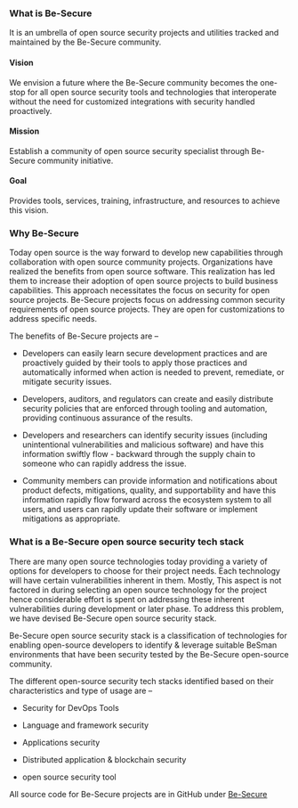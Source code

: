 ### What is Be-Secure

It is an umbrella of open source security projects and utilities tracked and maintained by the Be-Secure community.


#### **Vision**

We envision a future where the Be-Secure community becomes the one-stop for all open source security tools and technologies that interoperate without the need for customized integrations with security handled proactively.

#### **Mission**

Establish a community of open source security specialist through Be-Secure community initiative.


#### **Goal**

Provides tools, services, training, infrastructure, and resources to achieve this vision.


### Why Be-Secure

Today open source is the way forward to develop new capabilities through collaboration with open source community projects. Organizations have realized the benefits from open source software. This realization has led them to increase their adoption of open source projects to build business capabilities. This approach necessitates the focus on security for open source projects. Be-Secure projects focus on addressing common security requirements of open source projects. They are open for customizations to address specific needs. 

The benefits of Be-Secure projects are –

- Developers can easily learn secure development practices and are proactively guided by their tools to apply those practices and automatically informed when action is needed to prevent, remediate, or mitigate security issues.

- Developers, auditors, and regulators can create and easily distribute security policies that are enforced through tooling and automation, providing continuous assurance of the results.

- Developers and researchers can identify security issues (including unintentional vulnerabilities and malicious software) and have this information swiftly flow - backward through the supply chain to someone who can rapidly address the issue.

- Community members can provide information and notifications about product defects, mitigations, quality, and supportability and have this information rapidly flow forward across the ecosystem system to all users, and users can rapidly update their software or implement mitigations as appropriate.
    
### What is a Be-Secure open source security tech stack

There are many open source technologies today providing a variety of options for developers to choose for their project needs. Each technology will have certain vulnerabilities inherent in them. Mostly, This aspect is not factored in during selecting an open source technology for the project hence considerable effort is spent on addressing these inherent vulnerabilities during development or later phase.  To address this problem, we have devised Be-Secure open source security stack.

Be-Secure open source security stack is a classification of technologies for enabling open-source developers to identify & leverage suitable BeSman environments that have been security tested by the Be-Secure open-source community.

The different open-source security tech stacks identified based on their characteristics and type of usage are –
	
* Security for DevOps Tools

	
* Language and framework security
	
	
* Applications security
	
	
* Distributed application & blockchain security
	
	
* open source security tool 
	
 
All source code for Be-Secure projects are in GitHub under [Be-Secure](https://github.com/Be-Secure)
